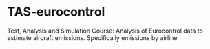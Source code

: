 # TAS-eurocontrol
Test, Analysis and Simulation Course: Analysis of Eurocontrol data to estimate aircraft emissions. Specifically emissions by airline
